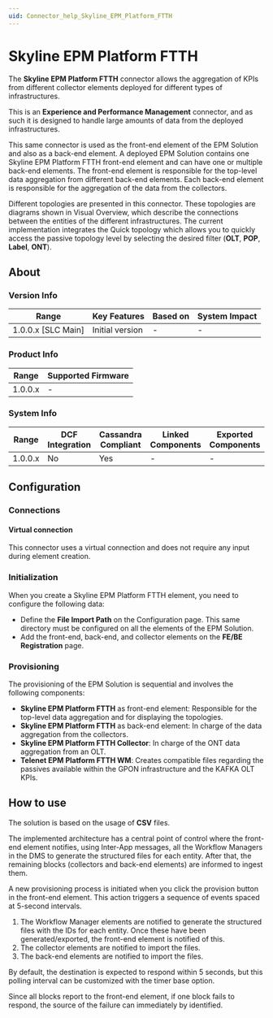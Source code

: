 ```yaml
---
uid: Connector_help_Skyline_EPM_Platform_FTTH
---
```


# Skyline EPM Platform FTTH

The **Skyline EPM Platform FTTH** connector allows the aggregation of KPIs from different collector elements deployed for different types of infrastructures.

This is an **Experience and Performance Management** connector, and as such it is designed to handle large amounts of data from the deployed infrastructures.

This same connector is used as the front-end element of the EPM Solution and also as a back-end element. A deployed EPM Solution contains one Skyline EPM Platform FTTH front-end element and can have one or multiple back-end elements. The front-end element is responsible for the top-level data aggregation from different back-end elements. Each back-end element is responsible for the aggregation of the data from the collectors.

Different topologies are presented in this connector. These topologies are diagrams shown in Visual Overview, which describe the connections between the entities of the different infrastructures. The current implementation integrates the Quick topology which allows you to quickly access the passive topology level by selecting the desired filter (**OLT**, **POP**, **Label**, **ONT**).

## About

### Version Info

| Range                | Key Features     | Based on     | System Impact     |
|----------------------|------------------|--------------|-------------------|
| 1.0.0.x \[SLC Main\] | Initial version  | \-           | \-                |

### Product Info

| Range     | Supported Firmware     |
|-----------|------------------------|
| 1.0.0.x   | \-                     |

### System Info

| Range     | DCF Integration     | Cassandra Compliant     | Linked Components     | Exported Components     |
|-----------|---------------------|-------------------------|-----------------------|-------------------------|
| 1.0.0.x   | No                  | Yes                     | \-                    | \-                      |

## Configuration

### Connections

#### Virtual connection

This connector uses a virtual connection and does not require any input during element creation.

### Initialization

When you create a Skyline EPM Platform FTTH element, you need to configure the following data:

- Define the **File Import Path** on the Configuration page. This same directory must be configured on all the elements of the EPM Solution.
- Add the front-end, back-end, and collector elements on the **FE/BE Registration** page.

### Provisioning

The provisioning of the EPM Solution is sequential and involves the following components:

- **Skyline EPM Platform FTTH** as front-end element: Responsible for the top-level data aggregation and for displaying the topologies.
- **Skyline EPM Platform FTTH** as back-end element: In charge of the data aggregation from the collectors.
- **Skyline EPM Platform FTTH Collector**: In charge of the ONT data aggregation from an OLT.
- **Telenet EPM Platform FTTH WM**: Creates compatible files regarding the passives available within the GPON infrastructure and the KAFKA OLT KPIs.

## How to use

The solution is based on the usage of **CSV** files.

The implemented architecture has a central point of control where the front-end element notifies, using Inter-App messages, all the Workflow Managers in the DMS to generate the structured files for each entity. After that, the remaining blocks (collectors and back-end elements) are informed to ingest them.

A new provisioning process is initiated when you click the provision button in the front-end element. This action triggers a sequence of events spaced at 5-second intervals.

1. The Workflow Manager elements are notified to generate the structured files with the IDs for each entity. Once these have been generated/exported, the front-end element is notified of this.
2. The collector elements are notified to import the files.
3. The back-end elements are notified to import the files.

By default, the destination is expected to respond within 5 seconds, but this polling interval can be customized with the timer base option.

Since all blocks report to the front-end element, if one block fails to respond, the source of the failure can immediately by identified.
